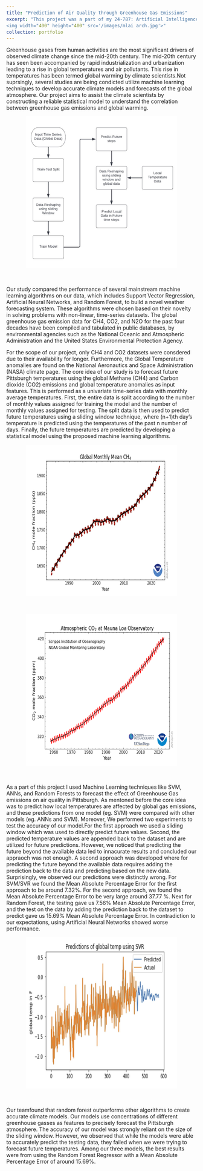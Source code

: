 ```yaml
---
title: "Prediction of Air Quality through Greenhouse Gas Emissions"
excerpt: "This project was a part of my 24-787: Artificial Intelligence and Machine Learning for Engineers <br/> 
<img width="400" height="400" src='/images/mlai arch.jpg'>"
collection: portfolio
---
```


<!-- Prediction of Air Quality through Greenhouse Gas Emissions.  -->

Greenhouse gases from human activities are the most significant drivers of observed climate change since the mid-20th century. The mid-20th century has seen been accompanied by rapid industrialization and urbanization leading to a rise in global temperatures and air pollutants. This rise in temperatures has been termed global warming by climate scientists.Not suprsingly, several studies are being condicted utilize machine learning techniques to develop accurate climate models and forecasts of the global atmosphere. Our project aims to assist the climate scientists by constructing a reliable statistical model to understand the correlation between greenhouse gas emissions and global warming.

<p align="center">
<img width="400" height="400" src='/images/mlai arch.jpg'> 
</p>
<br/>

Our study compared the performance of several mainstream machine learning algorithms on our data, which includes Support Vector Regression, Artificial Neural Networks, and Random Forest, to build a novel weather forecasting system. These algorithms were chosen based on their novelty in solving problems with non-linear, time-series datasets. The global greenhouse gas emission data for CH4, CO2, and N2O for the past four decades have been compiled and tabulated in public databases, by environmental agencies such as the National Oceanic and Atmospheric Administration and the United States Environmental Protection Agency. 

For the scope of our project, only CH4 and CO2 datasets were consdered due to their availability for longer. Furthermore, the Global Temperature anomalies are found on the National Aeronautics and Space Administration (NASA) climate page. The core idea of our study is to forecast future Pittsburgh temperatures using the global Methane (CH4) and Carbon dioxide (CO2) emissions and global temperature anomalies as input features. This is performed as a univariate time-series data with monthly average temperatures. First, the entire data is split according to the number of monthly values assigned for training the model and the number of monthly values assigned for testing. The split data is then used to predict future temperatures using a sliding window technique, where (n+1)th day’s temperature is predicted using the temperatures of the past n number of days. Finally, the future temperatures are predicted by developing a statistical model using the proposed machine learning algorithms.

<p align="center">
<img width="400" height="400" src='/images/mean_ch4.jpg'> 
</p>
<br/>

<p align="center">
<img width="400" height="400" src='/images/co2_data_mlo.png'> 
</p>
<br/>

As a part of this project I used Machine Learning techniques like SVM, ANNs, and Random Forests to forecast the effect of Greenhouse Gas emissions on air quality in Pittsburgh. As mentoned before the core idea was to predict how local temperatures are affected by global gas emissions, and these predictions from one model (eg. SVM) were compared with other models (eg. ANNs and SVM). Moreover, We performed two experiments to test the accuracy of our model.For the first approach we used a sliding window which was used to directly predict future values. Second, the predicted temperature values are appended back to the dataset and are utilized for future predictions. However, we noticed that predicting the future beyond the available data led to innacurate results and concluded our appraoch was not enough. A second approach was developed  where for predicting the future beyond the available data requires adding the prediction back to the data and predicting based on the new data. Surprisingly, we observed our predictions were distinctly wrong. For SVM/SVR we found the Mean Absolute Percentage Error for the first approach to be  around 7.32%. For the second approach, we found the Mean Absolute Percentage Error to be very large around 37.77 %. Next for Random Forest, the testing gave us 7.56% Mean Absolute Percentage Error, and the test on the data by adding the prediction back to the dataset to predict gave us 15.69% Mean Absolute Percentage Error. In contradiction to our expectations, using Artificial Neural Networks showed worse performance. 

<p align="center">
<img width="400" height="400" src='/images/global_predict_svr.jpg'> 
</p>
<br/>

Our teamfound that random forest outperforms other algorithms to create accurate climate models. Our models use concentrations of different greenhouse gasses as features to precisely forecast the Pittsburgh atmosphere. The accuracy of our model was strongly reliant on the size of the sliding window. However, we observed that while the models were able to accurately predict the testing data, they failed when we were trying to forecast future temperatures. Among our three models, the best results were from using the Random Forest Regressor with a Mean Absolute Percentage Error of around 15.69%. 
